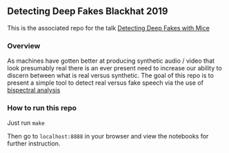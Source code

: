 ## Detecting Deep Fakes Blackhat 2019

This is the associated repo for the talk [Detecting Deep Fakes with Mice](https://www.blackhat.com/us-19/briefings/schedule/index.html#detecting-deep-fakes-with-mice-14467)

### Overview

As machines have gotten better at producing synthetic audio / video that look presumably real there is an ever present need to increase our ability to discern between what is real versus synthetic. The goal of this repo is to present a simple tool to detect real versus fake speech via the use of [bispectral analysis](http://www.cs.albany.edu/~lsw/papers/cvprw19b.pdf)

### How to run this repo

Just run `make`

Then go to `localhost:8888` in your browser and view the notebooks for further instruction.

